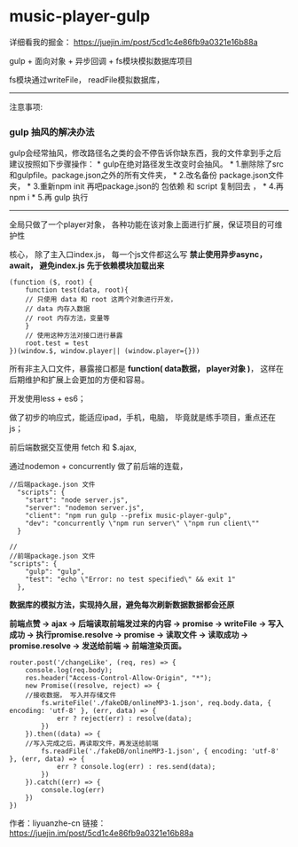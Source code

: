 # music-player-gulp

详细看我的掘金： https://juejin.im/post/5cd1c4e86fb9a0321e16b88a

gulp + 面向对象 + 异步回调 + fs模块模拟数据库项目

fs模块通过writeFile， readFile模拟数据库， 

<hr />
注意事项:
<h3>gulp 抽风的解决办法</h3>
gulp会经常抽风，修改路径名之类的会不停告诉你缺东西，我的文件拿到手之后建议按照如下步骤操作：
 * gulp在绝对路径发生改变时会抽风。
 * 1.删除除了src和gulpfile。package.json之外的所有文件夹，
 * 2.改名备份 package.json文件夹， 
 * 3.重新npm init 再吧package.json的 包依赖 和 script 复制回去 ，
 * 4.再 npm i
 * 5.再 gulp 执行
 <hr />
 
全局只做了一个player对象， 各种功能在该对象上面进行扩展，保证项目的可维护性

核心， 除了主入口index.js， 每一个js文件都这么写
**禁止使用异步async， await， 避免index.js 先于依赖模块加载出来**
```
(function ($, root) {
    function test(data, root){
    // 只使用 data 和 root 这两个对象进行开发，
    // data 内存入数据
    // root 内存方法，变量等
    }
    // 使用这种方法对接口进行暴露
    root.test = test 
})(window.$, window.player|| (window.player={}))

```

所有非主入口文件，暴露接口都是 **function( data数据， player对象 )**，
这样在后期维护和扩展上会更加的方便和容易。

开发使用less + es6；

做了初步的响应式，能适应ipad，手机，电脑， 毕竟就是练手项目，重点还在js；

前后端数据交互使用 fetch 和 $.ajax,

通过nodemon + concurrently 做了前后端的连载，
```
//后端package.json 文件
  "scripts": {
    "start": "node server.js",
    "server": "nodemon server.js",
    "client": "npm run gulp --prefix music-player-gulp",
    "dev": "concurrently \"npm run server\" \"npm run client\""
  }
```
```
//
//前端package.json 文件
"scripts": {
    "gulp": "gulp",
    "test": "echo \"Error: no test specified\" && exit 1"
  },
```


**数据库的模拟方法，实现持久层，避免每次刷新数据数据都会还原**

**前端点赞 -> ajax -> 后端读取前端发过来的内容 -> promise -> writeFile -> 写入成功 -> 执行promise.resolve -> promise -> 读取文件 -> 读取成功 -> promise.resolve -> 发送给前端 -> 前端渲染页面。**

```
router.post('/changeLike', (req, res) => {
    console.log(req.body);
    res.header("Access-Control-Allow-Origin", "*");
    new Promise((resolve, reject) => {
    //接收数据， 写入并存储文件
        fs.writeFile('./fakeDB/onlineMP3-1.json', req.body.data, { encoding: 'utf-8' }, (err, data) => {
            err ? reject(err) : resolve(data);
        })
    }).then((data) => {
    //写入完成之后，再读取文件，再发送给前端
        fs.readFile('./fakeDB/onlineMP3-1.json', { encoding: 'utf-8' }, (err, data) => {
            err ? console.log(err) : res.send(data);
        })
    }).catch((err) => {
        console.log(err)
    })
})
```

作者：liyuanzhe-cn
链接：https://juejin.im/post/5cd1c4e86fb9a0321e16b88a


